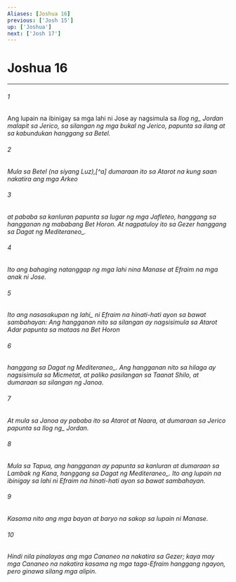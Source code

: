 ```yaml
---
Aliases: [Joshua 16]
previous: ['Josh 15']
up: ['Joshua']
next: ['Josh 17']
---
```

# Joshua 16

***






















###### 1 










Ang lupain na ibinigay sa mga lahi ni Jose ay nagsimula sa <i class="trans-change">Ilog ng_ Jordan malapit sa Jerico, sa silangan ng mga bukal ng Jerico, papunta sa ilang at sa kabundukan hanggang sa Betel. 





















###### 2 










Mula sa Betel (na siyang Luz),[^a] dumaraan ito sa Atarot na kung saan nakatira ang mga Arkeo 





















###### 3 










at pababa sa kanluran papunta sa lugar ng mga Jafleteo, hanggang sa hangganan ng mababang Bet Horon. At nagpatuloy ito sa Gezer hanggang sa Dagat <i class="trans-change">ng Mediteraneo_. 





















###### 4 










Ito ang bahaging natanggap ng mga lahi nina Manase at Efraim na mga anak ni Jose. 





















###### 5 










Ito ang nasasakupan <i class="trans-change">ng lahi_ ni Efraim na hinati-hati ayon sa bawat sambahayan: Ang hangganan nito sa silangan ay nagsisimula sa Atarot Adar papunta sa mataas na Bet Horon 





















###### 6 










hanggang sa Dagat <i class="trans-change">ng Mediteraneo_. Ang hangganan nito sa hilaga ay nagsisimula sa Micmetat, at paliko pasilangan sa Taanat Shilo, at dumaraan sa silangan ng Janoa. 





















###### 7 










At mula sa Janoa ay pababa ito sa Atarot at Naara, at dumaraan sa Jerico papunta sa <i class="trans-change">Ilog ng_ Jordan. 





















###### 8 










Mula sa Tapua, ang hangganan ay papunta sa kanluran at dumaraan sa Lambak ng Kana, hanggang sa Dagat <i class="trans-change">ng Mediteraneo_. Ito ang lupain na ibinigay sa lahi ni Efraim na hinati-hati ayon sa bawat sambahayan. 





















###### 9 










Kasama nito ang mga bayan at baryo na sakop sa lupain ni Manase. 





















###### 10 










Hindi nila pinalayas ang mga Cananeo na nakatira sa Gezer; kaya may mga Cananeo na nakatira kasama ng mga taga-Efraim hanggang ngayon, pero ginawa silang mga alipin.

